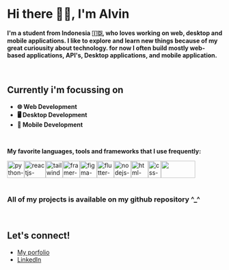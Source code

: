 # Hi there 👋👋, I'm Alvin

**I'm a student from Indonesia 🇮🇩, who loves working on web, desktop and mobile applications. I like to explore and learn new things because of my great curiousity about technology. for now I often build mostly web-based applications, API's, Desktop applications, and mobile application.**

<br>

## Currently i'm focussing on
- **🌐 Web Development**
- **🖥️ Desktop Development**
- **📱  Mobile Development**

<br>

**My favorite languages, tools and frameworks that I use frequently:**


<div style="display: flex">
    <img src="https://upload.wikimedia.org/wikipedia/commons/thumb/c/c3/Python-logo-notext.svg/1200px-Python-logo-notext.svg.png" height="40"  width="40" alt="python-logo"/>
    <img src="https://upload.wikimedia.org/wikipedia/commons/thumb/a/a7/React-icon.svg/2300px-React-icon.svg.png"  width="50" height="40" alt="reactjs-logo"/>
    <img src="https://upload.wikimedia.org/wikipedia/commons/thumb/d/d5/Tailwind_CSS_Logo.svg/2048px-Tailwind_CSS_Logo.svg.png"  width="40" height="40" alt="tailwindcss-logo"/>
    <img src="https://camo.githubusercontent.com/179d66ab2b0321726c88a586c4ad38802e7113a3c98c6fd3f0156c01c98cfd14/68747470733a2f2f6672616d657275736572636f6e74656e742e636f6d2f696d616765732f34386861395a52396f5a51475136675a38595566456c50335430412e706e67"  width="40" height="40" alt="framer-motion-logo"/>
    <img src="https://upload.wikimedia.org/wikipedia/commons/3/33/Figma-logo.svg"  width="40" height="40" alt="figma-logo"/>
    <img src="https://cdn-images-1.medium.com/max/1200/1*5-aoK8IBmXve5whBQM90GA.png"  width="40" height="40" alt="flutter-logo"/>
    <img src="https://seeklogo.com/images/N/nodejs-logo-FBE122E377-seeklogo.com.png"  width="40" height="40" alt="nodejs-logo"/>
    <img src="https://upload.wikimedia.org/wikipedia/commons/thumb/6/61/HTML5_logo_and_wordmark.svg/512px-HTML5_logo_and_wordmark.svg.png"  width="40" height="40" alt="html-logo"/>
    <img src="https://upload.wikimedia.org/wikipedia/commons/thumb/d/d5/CSS3_logo_and_wordmark.svg/1452px-CSS3_logo_and_wordmark.svg.png"  width="30" height="40" alt="css-logo"/>
    <img src="https://upload.wikimedia.org/wikipedia/commons/8/8e/Nextjs-logo.svg" width="80" height="40"/>
</div>

<br>

### All of my projects is available on my github repository ^_^

<br>
    
## Let's connect!
- <a href="https://alvinsetya.my.id">My porfolio</a>
- <a href="https://www.linkedin.com/in/alvin-setya-3b23511b6">LinkedIn</a>
